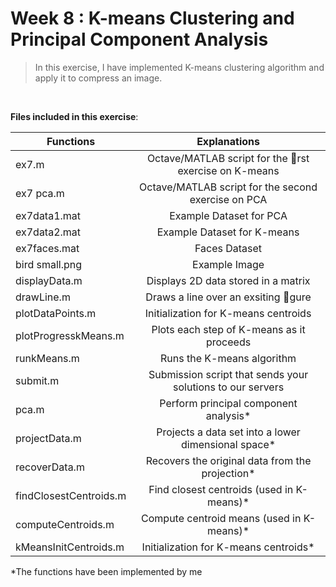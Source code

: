 # Week 8 : K-means Clustering and Principal Component Analysis

>In this exercise, I have implemented K-means clustering algorithm and apply it to compress an image.

<br/>

**Files included in this exercise**:

| Functions        | Explanations           |
| ---------------- |:----------------------:|
|ex7.m|Octave/MATLAB script for the rst exercise on K-means
|ex7 pca.m|Octave/MATLAB script for the second exercise on PCA
|ex7data1.mat|Example Dataset for PCA
|ex7data2.mat|Example Dataset for K-means
|ex7faces.mat|Faces Dataset
|bird small.png|Example Image
|displayData.m|Displays 2D data stored in a matrix
|drawLine.m|Draws a line over an exsiting gure
|plotDataPoints.m|Initialization for K-means centroids
|plotProgresskMeans.m|Plots each step of K-means as it proceeds
|runkMeans.m|Runs the K-means algorithm
|submit.m|Submission script that sends your solutions to our servers
| pca.m|Perform principal component analysis*
| projectData.m|Projects a data set into a lower dimensional space*
| recoverData.m|Recovers the original data from the projection*
| findClosestCentroids.m|Find closest centroids (used in K-means)*
| computeCentroids.m|Compute centroid means (used in K-means)*
| kMeansInitCentroids.m|Initialization for K-means centroids*
*The functions have been implemented by me

<br>